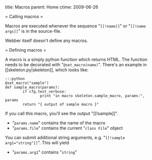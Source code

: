 title: Macros
parent: Home
ctime: 2009-06-26

= Calling macros =

Macros are executed whenever the sequence
"<code>[</code><code>[!name]]</code>" or
"<code>[</code><code>[!name args]]</code>" is in the source-file.

Webber itself doesn't define any macros.


= Defining macros =

A macro is a simply python function which returns HTML. The function needs
to be decorated with "`@set_macro(name)`". There's an example in
[[skeleton.py|skeleton]], which looks like:

	:::python
	@set_macro("sample")
	def sample_macro(params):
        	if cfg.test_verbose:
	                print "in macro skeleton.sample_macro, params:", params
        	return "{ output of sample macro }"

If you call this macro, you'll see the output "[[!sample]]".

* "`params.name`" contains the name of the macro
* "`params.file`" contains the current "`class File`" object

You can submit additional string arguments, e.g. "<code>[</code><code>[!sample
arg1="string"]]</code>". This will yield

* "`params.arg1`" contains "`string`"

